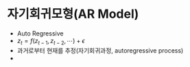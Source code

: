 # 자기회귀모형(AR Model)
- Auto Regressive
- $z_t = f(z_{t-1},z_{t-2},\cdots) + \epsilon$
- 과거로부터 현재를 추정(자기회귀과정, autoregressive process)
- 
